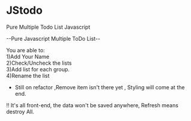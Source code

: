 JStodo
======

Pure Multiple Todo List Javascript

--Pure Javascript Multiple ToDo List--

You are able to:<br>
1)Add Your Name <br>
2)Check/Uncheck the lists<br>
3)Add list for each group.<br>
4)Rename the list

- Still on refactor ,Remove item isn't there yet , Styling will come at the end.

!! It's all front-end, the data won't be saved anywhere, Refresh means destroy All.
